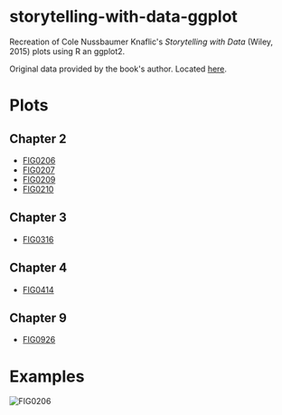 # storytelling-with-data-ggplot
Recreation of Cole Nussbaumer Knaflic's _Storytelling with Data_ (Wiley, 2015) plots using R an ggplot2. 

Original data provided by the book's author. Located [here](http://www.storytellingwithdata.com/book/downloads).

# Plots
## Chapter 2

* [FIG0206](https://raw.githubusercontent.com/adamribaudo/storytelling-with-data-ggplot/master/plot%20output/FIG0206.png)
* [FIG0207](https://raw.githubusercontent.com/adamribaudo/storytelling-with-data-ggplot/master/plot%20output/FIG0207.png)
* [FIG0209](https://raw.githubusercontent.com/adamribaudo/storytelling-with-data-ggplot/master/plot%20output/FIG0209.png)
* [FIG0210](https://raw.githubusercontent.com/adamribaudo/storytelling-with-data-ggplot/master/plot%20output/FIG0210.png)

## Chapter 3

* [FIG0316](https://raw.githubusercontent.com/adamribaudo/storytelling-with-data-ggplot/master/plot%20output/FIG0316.png)

## Chapter 4

* [FIG0414](https://raw.githubusercontent.com/adamribaudo/storytelling-with-data-ggplot/master/plot%20output/FIG0414.png)

## Chapter 9

* [FIG0926](https://raw.githubusercontent.com/adamribaudo/storytelling-with-data-ggplot/master/plot%20output/FIG0926.png)

# Examples

![FIG0206](https://raw.githubusercontent.com/adamribaudo/storytelling-with-data-ggplot/master/plot%20output/FIG0206.png)
